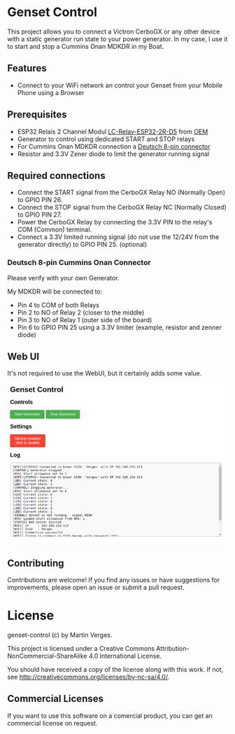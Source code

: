 # Genset Control

This project allows you to connect a Victron CerboGX or any other device with a static generator run state to your power generator.
In my case, I use it to start and stop a Cummins Onan MDKDR in my Boat.

## Features

- Connect to your WiFi network an control your Genset from your Mobile Phone using a Browser

## Prerequisites

- ESP32 Relais 2 Channel Modul [LC-Relay-ESP32-2R-D5](https://www.amazon.de/dp/B0CYSMFB49) from [OEM](http://www.chinalctech.com/cpzx/Programmer/Relay_Module/518.html)
- Generator to control using dedicated START and STOP relays
- For Cummins Onan MDKDR connection a [Deutsch 8-pin connector](https://www.amazon.de/dp/B0CQR1GXSV)
- Resistor and 3.3V Zener diode to limit the generator running signal

## Required connections

- Connect the START signal from the CerboGX Relay NO (Normally Open) to GPIO PIN 26.
- Connect the STOP signal from the CerboGX Relay NC (Normally Closed) to GPIO PIN 27.
- Power the CerboGX Relay by connecting the 3.3V PIN to the relay's COM (Common) terminal.
- Connect a 3.3V limited running signal (do not use the 12/24V from the generator directly) to GPIO PIN 25. (optional)

### Deutsch 8-pin Cummins Onan Connector

Please verify with your own Generator.

My MDKDR will be connected to:
- Pin 4 to COM of both Relays
- Pin 2 to NO of Relay 2 (closer to the middle)
- Pin 3 to NO of Relay 1 (outer side of the board)
- Pin 6 to GPIO PIN 25 using a 3.3V limiter (example, resistor and zenner diode)

## Web UI

It's not required to use the WebUI, but it certainly adds some value.

![Genset Control Web UI](docs/web-ui.png)

## Contributing

Contributions are welcome! If you find any issues or have suggestions for improvements, please open an issue or submit a pull request.

# License

genset-control (c) by Martin Verges.

This project is licensed under a Creative Commons Attribution-NonCommercial-ShareAlike 4.0 International License.

You should have received a copy of the license along with this work.
If not, see <http://creativecommons.org/licenses/by-nc-sa/4.0/>.

## Commercial Licenses 

If you want to use this software on a comercial product, you can get an commercial license on request.
